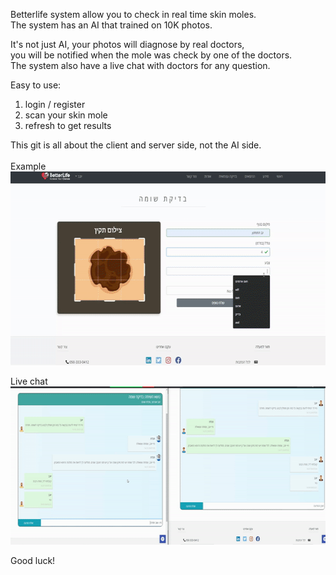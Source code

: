 Betterlife system allow you to check in real time skin moles.<br>
The system has an AI that trained on 10K photos.

It's not just AI, your photos will diagnose by real doctors,<br>
you will be notified when the mole was check by one of the doctors.<br>
The system also have a live chat with doctors for any question.<br>

Easy to use:
1. login / register
2. scan your skin mole
3. refresh to get results

This git is all about the client and server side, not the AI side.
<br>
<br>
Example
<br>
<img src="https://github.com/Yogranov/BetterLife-Web/blob/master/README_MEDIA/anim.gif" width="600" height="310" />
<br>

Live chat <br>
<img src="https://github.com/Yogranov/BetterLife-Web/blob/master/README_MEDIA/live-chat.gif" width="600" height="253" />
<br>

Good luck!
